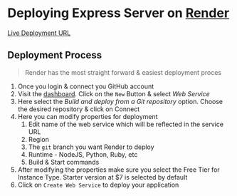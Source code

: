 # Deploying Express Server on [Render](render.com)

[Live Deployment URL](https://express-hosting-cang.onrender.com)

## Deployment Process

> Render has the most straight forward & easiest deployment proces

1. Once you login & connect you GitHub account
1. Visit the [dashboard](https://dashboard.render.com/). Click on the `New` Button & select _Web Service_
1. Here select the _*Build and deploy from a Git repository*_ option. Choose the desired repository & click on Connect
1. Here you can modify properties for deployment
   1. Edit name of the web service which will be reflected in the service URL
   1. Region
   1. The `git` branch you want Render to deploy
   1. Runtime - NodeJS, Python, Ruby, etc
   1. Build & Start commands
1. After modifying the properties make sure you select the Free Tier for Instance Type. Starter version at $7 is selected by default
1. Click on `Create Web Service` to deploy your application 